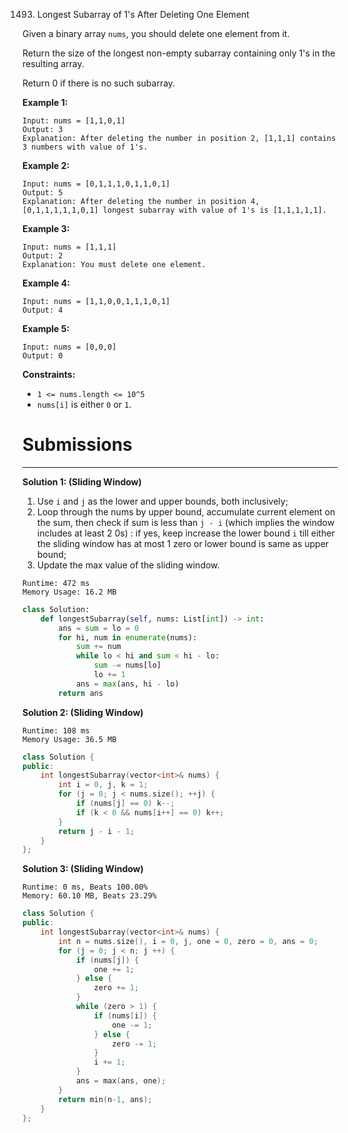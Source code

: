 1493. Longest Subarray of 1's After Deleting One Element

Given a binary array `nums`, you should delete one element from it.

Return the size of the longest non-empty subarray containing only 1's in the resulting array.

Return 0 if there is no such subarray.

 

**Example 1:**
```
Input: nums = [1,1,0,1]
Output: 3
Explanation: After deleting the number in position 2, [1,1,1] contains 3 numbers with value of 1's.
```

**Example 2:**
```
Input: nums = [0,1,1,1,0,1,1,0,1]
Output: 5
Explanation: After deleting the number in position 4, [0,1,1,1,1,1,0,1] longest subarray with value of 1's is [1,1,1,1,1].
```

**Example 3:**
```
Input: nums = [1,1,1]
Output: 2
Explanation: You must delete one element.
```

**Example 4:**
```
Input: nums = [1,1,0,0,1,1,1,0,1]
Output: 4
```

**Example 5:**
```
Input: nums = [0,0,0]
Output: 0
```

**Constraints:**

* `1 <= nums.length <= 10^5`
* `nums[i]` is either `0` or `1`.

# Submissions
---
**Solution 1: (Sliding Window)**

1. Use `i` and `j` as the lower and upper bounds, both inclusively;
1. Loop through the nums by upper bound, accumulate current element on the sum, then check if sum is less than `j - i` (which implies the window includes at least 2 0s) : if yes, keep increase the lower bound `i` till either the sliding window has at most 1 zero or lower bound is same as upper bound;
1. Update the max value of the sliding window.

```
Runtime: 472 ms
Memory Usage: 16.2 MB
```
```python
class Solution:
    def longestSubarray(self, nums: List[int]) -> int:
        ans = sum = lo = 0
        for hi, num in enumerate(nums):
            sum += num
            while lo < hi and sum < hi - lo:
                sum -= nums[lo]
                lo += 1
            ans = max(ans, hi - lo)
        return ans  
```

**Solution 2: (Sliding Window)**
```
Runtime: 108 ms
Memory Usage: 36.5 MB
```
```c++
class Solution {
public:
    int longestSubarray(vector<int>& nums) {
        int i = 0, j, k = 1;
        for (j = 0; j < nums.size(); ++j) {
            if (nums[j] == 0) k--;
            if (k < 0 && nums[i++] == 0) k++;
        }
        return j - i - 1;
    }
};
```

**Solution 3: (Sliding Window)**
```
Runtime: 0 ms, Beats 100.00%
Memory: 60.10 MB, Beats 23.29%
```
```c++
class Solution {
public:
    int longestSubarray(vector<int>& nums) {
        int n = nums.size(), i = 0, j, one = 0, zero = 0, ans = 0;
        for (j = 0; j < n; j ++) {
            if (nums[j]) {
                one += 1;
            } else {
                zero += 1;
            }
            while (zero > 1) {
                if (nums[i]) {
                    one -= 1;
                } else {
                    zero -= 1;
                }
                i += 1;
            }
            ans = max(ans, one);
        }
        return min(n-1, ans);
    }
};
```
